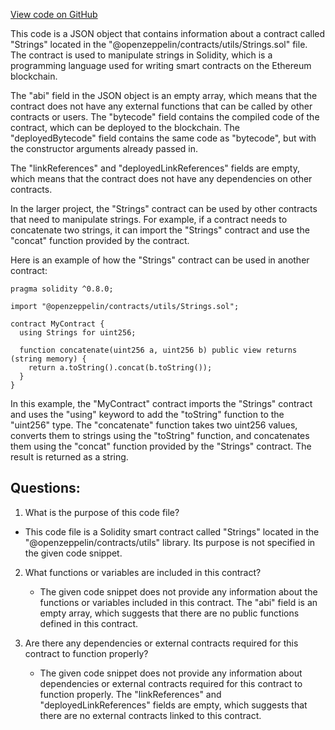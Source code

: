 [View code on GitHub](zoo-labs/zoo/blob/master/contracts/artifacts/@openzeppelin/contracts/utils/Strings.sol/Strings.json)

This code is a JSON object that contains information about a contract called "Strings" located in the "@openzeppelin/contracts/utils/Strings.sol" file. The contract is used to manipulate strings in Solidity, which is a programming language used for writing smart contracts on the Ethereum blockchain. 

The "abi" field in the JSON object is an empty array, which means that the contract does not have any external functions that can be called by other contracts or users. The "bytecode" field contains the compiled code of the contract, which can be deployed to the blockchain. The "deployedBytecode" field contains the same code as "bytecode", but with the constructor arguments already passed in. 

The "linkReferences" and "deployedLinkReferences" fields are empty, which means that the contract does not have any dependencies on other contracts. 

In the larger project, the "Strings" contract can be used by other contracts that need to manipulate strings. For example, if a contract needs to concatenate two strings, it can import the "Strings" contract and use the "concat" function provided by the contract. 

Here is an example of how the "Strings" contract can be used in another contract:

```
pragma solidity ^0.8.0;

import "@openzeppelin/contracts/utils/Strings.sol";

contract MyContract {
  using Strings for uint256;

  function concatenate(uint256 a, uint256 b) public view returns (string memory) {
    return a.toString().concat(b.toString());
  }
}
```

In this example, the "MyContract" contract imports the "Strings" contract and uses the "using" keyword to add the "toString" function to the "uint256" type. The "concatenate" function takes two uint256 values, converts them to strings using the "toString" function, and concatenates them using the "concat" function provided by the "Strings" contract. The result is returned as a string.
## Questions: 
 1. What is the purpose of this code file?
   - This code file is a Solidity smart contract called "Strings" located in the "@openzeppelin/contracts/utils" library. Its purpose is not specified in the given code snippet.

2. What functions or variables are included in this contract?
   - The given code snippet does not provide any information about the functions or variables included in this contract. The "abi" field is an empty array, which suggests that there are no public functions defined in this contract.

3. Are there any dependencies or external contracts required for this contract to function properly?
   - The given code snippet does not provide any information about dependencies or external contracts required for this contract to function properly. The "linkReferences" and "deployedLinkReferences" fields are empty, which suggests that there are no external contracts linked to this contract.